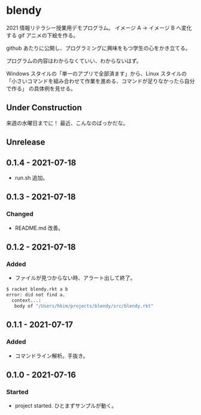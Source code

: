# blendy
2021 情報リテラシー授業用デモプログラム。
イメージ A -> イメージ B へ変化する gif アニメの下絵を作る。

github あたりに公開し、プログラミングに興味をもつ学生の心をかき立てる。

プログラムの内容はわからなくていい、わからないはず。

Windows スタイルの「単一のアプリで全部済ます」から、Linux スタイルの
「小さいコマンドを組み合わせて作業を進める、コマンドが足りなかったら自分で作る」
の具体例を見せる。

## Under Construction
来週の水曜日までに！
最近、こんなのばっかだな。

## Unrelease

## 0.1.4 - 2021-07-18
- run.sh 追加。

## 0.1.3 - 2021-07-18
### Changed
- README.md 改善。

## 0.1.2 - 2021-07-18
### Added
- ファイルが見つからない時、アラート出して終了。

```sh
$ racket blendy.rkt a b
error: did not find a.
  context...:
   body of "/Users/hkim/projects/blendy/src/blendy.rkt"
```

## 0.1.1 - 2021-07-17
### Added
- コマンドライン解析。手抜き。

## 0.1.0 - 2021-07-16
### Started
- project started. ひとまずサンプルが動く。